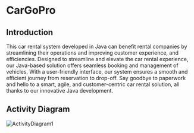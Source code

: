 # CarGoPro

## Introduction 

This car rental system developed in Java can benefit rental companies by streamlining their operations and improving customer experience, and efficiencies. Designed to streamline and elevate the car rental experience, our Java-based solution offers seamless booking and management of vehicles. With a user-friendly interface, our system ensures a smooth and efficient journey from reservation to drop-off. Say goodbye to paperwork and hello to a smart, agile, and customer-centric car rental solution, all thanks to our innovative Java development.

## Activity Diagram


![ActivityDiagram1](https://github.com/denuwan-yasodhana/Car-Rental-System/assets/110303643/b510122d-3666-4691-aa9d-02403e3f2618)

